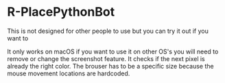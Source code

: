 # R-PlacePythonBot

This is not designed for other people to use but you can try it out if you want to

It only works on macOS if you want to use it on other OS's you will need to remove or change the screenshot feature. It checks if the next pixel is already the right color.
The brouser has to be a specific size because the mouse movement locations are hardcoded.
